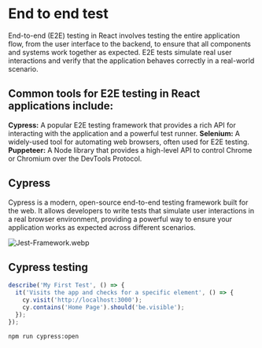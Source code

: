 # End to end test

End-to-end (E2E) testing in React involves testing the entire application flow, from the user interface to the backend, to ensure that all components and systems work together as expected. E2E tests simulate real user interactions and verify that the application behaves correctly in a real-world scenario.  



## Common tools for E2E testing in React applications include:  

**Cypress:** A popular E2E testing framework that provides a rich API for interacting with the application and a powerful test runner.
**Selenium:** A widely-used tool for automating web browsers, often used for E2E testing.
**Puppeteer:** A Node library that provides a high-level API to control Chrome or Chromium over the DevTools Protocol.


## Cypress

Cypress is a modern, open-source end-to-end testing framework built for the web. It allows developers to write tests that simulate user
interactions in a real browser environment,
providing a powerful way to ensure your application
works as expected across different scenarios.

![Jest-Framework.webp](assets/cypress.png)

## Cypress testing 

```js
describe('My First Test', () => {
  it('Visits the app and checks for a specific element', () => {
    cy.visit('http://localhost:3000');
    cy.contains('Home Page').should('be.visible');
  });
});

```

```bash
npm run cypress:open
```